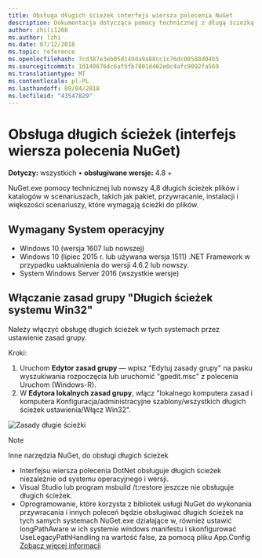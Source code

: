 ```yaml
---
title: Obsługa długich ścieżek interfejs wiersza polecenia NuGet
description: Dokumentacja dotycząca pomocy technicznej z długą ścieżką nuget.exe
author: zhili1208
ms.author: lzhi
ms.date: 07/12/2018
ms.topic: reference
ms.openlocfilehash: 7cd387e3eb05d149da9a88cc1c76dc08588d04b5
ms.sourcegitcommit: 1d1406764c6af5fb7801d462e0c4afc9092fa569
ms.translationtype: MT
ms.contentlocale: pl-PL
ms.lasthandoff: 09/04/2018
ms.locfileid: "43547829"
---
```

# <a name="long-path-support-nuget-cli"></a>Obsługa długich ścieżek (interfejs wiersza polecenia NuGet)

**Dotyczy:** wszystkich &bullet; **obsługiwane wersje:** 4.8 +

NuGet.exe pomocy technicznej lub nowszy 4,8 długich ścieżek plików i katalogów w scenariuszach, takich jak pakiet, przywracanie, instalacji i większości scenariuszy, które wymagają ścieżki do plików.

## <a name="required-operating-system"></a>Wymagany System operacyjny

-   Windows 10 (wersja 1607 lub nowszej)
-   Windows 10 (lipiec 2015 r. lub używana wersja 1511) .NET Framework w przypadku uaktualnienia do wersji 4.6.2 lub nowszy.
-   System Windows Server 2016 (wszystkie wersje)

## <a name="enable-win32-long-paths-group-policy"></a>Włączanie zasad grupy "Długich ścieżek systemu Win32"

Należy włączyć obsługę długich ścieżek w tych systemach przez ustawienie zasad grupy.

Kroki:
1. Uruchom **Edytor zasad grupy** — wpisz "Edytuj zasady grupy" na pasku wyszukiwania rozpoczęcia lub uruchomić "gpedit.msc" z polecenia Uruchom (Windows-R).
2. W **Edytora lokalnych zasad grupy**, włącz "lokalnego komputera zasad i komputera Konfiguracja/administracyjne szablony/wszystkich długich ścieżek ustawienia/Włącz Win32".

![Zasady długie ścieżki](media/LongPathPolicy.png)


> [!Note]
> Inne narzędzia NuGet, do obsługi długich ścieżek
>
> -   Interfejsu wiersza polecenia DotNet obsługuje długich ścieżek niezależnie od systemu operacyjnego i wersji.
> -   Visual Studio lub program msbuild /t:restore jeszcze nie obsługuje długich ścieżek.
> -   Oprogramowanie, które korzysta z bibliotek usługi NuGet do wykonania przywracania i innych poleceń będzie obsługiwać długich ścieżek na tych samych systemach NuGet.exe działające w, również ustawić longPathAware w ich systemie windows manifestu i skonfigurować UseLegacyPathHandling na wartość false, za pomocą pliku App.Config [ Zobacz więcej informacji](https://blogs.msdn.microsoft.com/jeremykuhne/2016/07/30/net-4-6-2-and-long-paths-on-windows-10/)

